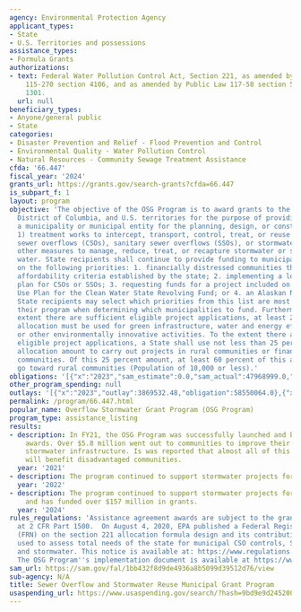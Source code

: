 ```yaml
---
agency: Environmental Protection Agency
applicant_types:
- State
- U.S. Territories and possessions
assistance_types:
- Formula Grants
authorizations:
- text: Federal Water Pollution Control Act, Section 221, as amended by Public Law
    115-270 section 4106, and as amended by Public Law 117-58 section 50204 33 USC
    1301.
  url: null
beneficiary_types:
- Anyone/general public
- State
categories:
- Disaster Prevention and Relief - Flood Prevention and Control
- Environmental Quality - Water Pollution Control
- Natural Resources - Community Sewage Treatment Assistance
cfda: '66.447'
fiscal_year: '2024'
grants_url: https://grants.gov/search-grants?cfda=66.447
is_subpart_f: 1
layout: program
objective: 'The objective of the OSG Program is to award grants to the states, the
  District of Columbia, and U.S. territories for the purpose of providing grants to
  a municipality or municipal entity for the planning, design, or construction of:
  1) treatment works to intercept, transport, control, treat, or reuse municipal combined
  sewer overflows (CSOs), sanitary sewer overflows (SSOs), or stormwater; and 2) any
  other measures to manage, reduce, treat, or recapture stormwater or subsurface drainage
  water. State recipients shall continue to provide funding to municipalities based
  on the following priorities: 1. financially distressed communities that meet the
  affordability criteria established by the state; 2. implementing a long-term control
  plan for CSOs or SSOs; 3. requesting funds for a project included on a state’s Intended
  Use Plan for the Clean Water State Revolving Fund; or 4. an Alaskan Native Village.
  State recipients may select which priorities from this list are most relevant for
  their program when determining which municipalities to fund. Furthermore, to the
  extent there are sufficient eligible project applications, at least 20% of a state’s
  allocation must be used for green infrastructure, water and energy efficiency improvements,
  or other environmentally innovative activities. To the extent there are sufficient
  eligible project applications, a State shall use not less than 25 percent of their
  allocation amount to carry out projects in rural communities or financially distressed
  communities. Of this 25 percent amount, at least 60 percent of this amount should
  go toward rural communities (Population of 10,000 or less).'
obligations: '[{"x":"2023","sam_estimate":0.0,"sam_actual":47968999.0,"usa_spending_actual":47968999.0},{"x":"2024","sam_estimate":0.0,"sam_actual":51956255.0,"usa_spending_actual":51956255.0},{"x":"2025","sam_estimate":0.0,"sam_actual":49555000.0,"usa_spending_actual":0.0}]'
other_program_spending: null
outlays: '[{"x":"2023","outlay":3869532.48,"obligation":58550064.0},{"x":"2024","outlay":0.0,"obligation":37601470.0},{"x":"2025","outlay":0.0,"obligation":0.0}]'
permalink: /program/66.447.html
popular_name: Overflow Stormwater Grant Program (OSG Program)
program_type: assistance_listing
results:
- description: In FY21, the OSG Program was successfully launched and began making
    awards. Over $5.8 million went out to communities to improve their overflow and
    stormwater infrastructure. Is was reported that almost all of this $5.8 million
    will benefit disadvantaged communities.
  year: '2021'
- description: The program continued to support stormwater projects for communities.
  year: '2022'
- description: The program continued to support stormwater projects for communities
    and has funded over $157 million in grants.
  year: '2024'
rules_regulations: 'Assistance agreement awards are subject to the grant regulations
  at 2 CFR Part 1500.  On August 4, 2020, EPA published a Federal Register Notice
  (FRN) on the section 221 allocation formula design and its contributing data sources
  used to assess total needs of the state for municipal CSO controls, SSO controls,
  and stormwater. This notice is available at: https://www.regulations.gov/docket?D=EPA-HQ-OW-2020-0282.
  The OSG Program''s implementation document is available at https://www.epa.gov/cwsrf/sewer-overflow-and-stormwater-reuse-municipal-grants-program'
sam_url: https://sam.gov/fal/1bb432f8d9de4936a8b5099d39512d76/view
sub-agency: N/A
title: Sewer Overflow and Stormwater Reuse Municipal Grant Program
usaspending_url: https://www.usaspending.gov/search/?hash=9bd9e9d245200f84d27bb2edab2f8fbb
---
```

